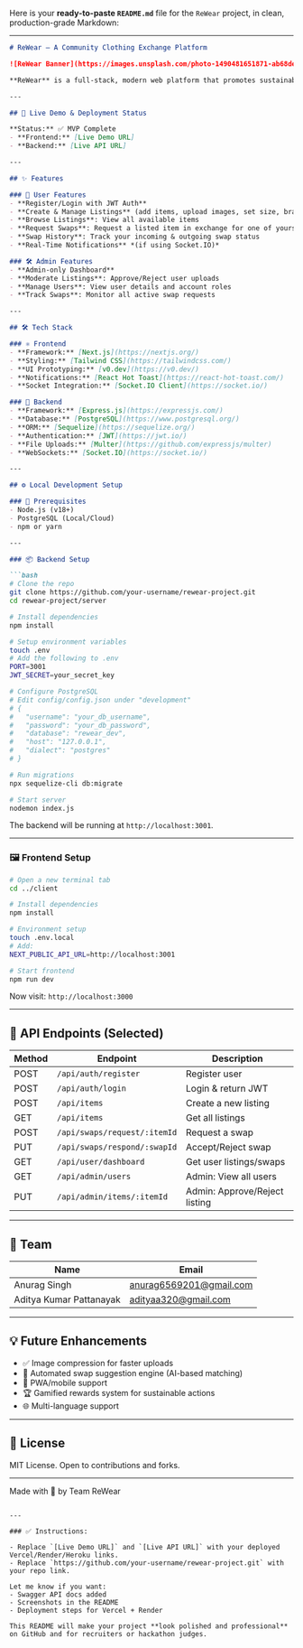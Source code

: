 Here is your **ready-to-paste `README.md`** file for the `ReWear` project, in clean, production-grade Markdown:

---

````markdown
# ReWear – A Community Clothing Exchange Platform

![ReWear Banner](https://images.unsplash.com/photo-1490481651871-ab68de25d43d?w=1200&h=400&fit=crop&q=80)

**ReWear** is a full-stack, modern web platform that promotes sustainable fashion through a peer-to-peer clothing exchange system. The platform enables users to swap unused clothes, earn points, and join a conscious fashion community.

---

## 🚀 Live Demo & Deployment Status

**Status:** ✅ MVP Complete  
- **Frontend:** [Live Demo URL]  
- **Backend:** [Live API URL]

---

## ✨ Features

### 🧑 User Features
- **Register/Login with JWT Auth**
- **Create & Manage Listings** (add items, upload images, set size, brand, etc.)
- **Browse Listings**: View all available items
- **Request Swaps**: Request a listed item in exchange for one of yours
- **Swap History**: Track your incoming & outgoing swap status
- **Real-Time Notifications** *(if using Socket.IO)*

### 🛠 Admin Features
- **Admin-only Dashboard**
- **Moderate Listings**: Approve/Reject user uploads
- **Manage Users**: View user details and account roles
- **Track Swaps**: Monitor all active swap requests

---

## 🛠 Tech Stack

### ⚛️ Frontend
- **Framework:** [Next.js](https://nextjs.org/)
- **Styling:** [Tailwind CSS](https://tailwindcss.com/)
- **UI Prototyping:** [v0.dev](https://v0.dev/)
- **Notifications:** [React Hot Toast](https://react-hot-toast.com/)
- **Socket Integration:** [Socket.IO Client](https://socket.io/)

### 🔧 Backend
- **Framework:** [Express.js](https://expressjs.com/)
- **Database:** [PostgreSQL](https://www.postgresql.org/)
- **ORM:** [Sequelize](https://sequelize.org/)
- **Authentication:** [JWT](https://jwt.io/)
- **File Uploads:** [Multer](https://github.com/expressjs/multer)
- **WebSockets:** [Socket.IO](https://socket.io/)

---

## ⚙️ Local Development Setup

### 🔐 Prerequisites
- Node.js (v18+)
- PostgreSQL (Local/Cloud)
- npm or yarn

---

### 📦 Backend Setup

```bash
# Clone the repo
git clone https://github.com/your-username/rewear-project.git
cd rewear-project/server

# Install dependencies
npm install

# Setup environment variables
touch .env
# Add the following to .env
PORT=3001
JWT_SECRET=your_secret_key

# Configure PostgreSQL
# Edit config/config.json under "development"
# {
#   "username": "your_db_username",
#   "password": "your_db_password",
#   "database": "rewear_dev",
#   "host": "127.0.0.1",
#   "dialect": "postgres"
# }

# Run migrations
npx sequelize-cli db:migrate

# Start server
nodemon index.js
````

The backend will be running at `http://localhost:3001`.

---

### 🖼️ Frontend Setup

```bash
# Open a new terminal tab
cd ../client

# Install dependencies
npm install

# Environment setup
touch .env.local
# Add:
NEXT_PUBLIC_API_URL=http://localhost:3001

# Start frontend
npm run dev
```

Now visit: `http://localhost:3000`

---

## 🧪 API Endpoints (Selected)

| Method | Endpoint                     | Description                   |
| ------ | ---------------------------- | ----------------------------- |
| POST   | `/api/auth/register`         | Register user                 |
| POST   | `/api/auth/login`            | Login & return JWT            |
| POST   | `/api/items`                 | Create a new listing          |
| GET    | `/api/items`                 | Get all listings              |
| POST   | `/api/swaps/request/:itemId` | Request a swap                |
| PUT    | `/api/swaps/respond/:swapId` | Accept/Reject swap            |
| GET    | `/api/user/dashboard`        | Get user listings/swaps       |
| GET    | `/api/admin/users`           | Admin: View all users         |
| PUT    | `/api/admin/items/:itemId`   | Admin: Approve/Reject listing |

---

## 👥 Team

| Name                    | Email                                                     |
| ----------------------- | --------------------------------------------------------- |
| Anurag Singh            | [anurag6569201@gmail.com](mailto:anurag6569201@gmail.com) |
| Aditya Kumar Pattanayak | [adityaa320@gmail.com](mailto:adityaa320@gmail.com)       |

---

## 💡 Future Enhancements

* ✅ Image compression for faster uploads
* 🔄 Automated swap suggestion engine (AI-based matching)
* 📱 PWA/mobile support
* 🏆 Gamified rewards system for sustainable actions
* 🌐 Multi-language support

---

## 📄 License

MIT License. Open to contributions and forks.

---

Made with 💚 by Team ReWear

```

---

### ✅ Instructions:

- Replace `[Live Demo URL]` and `[Live API URL]` with your deployed Vercel/Render/Heroku links.
- Replace `https://github.com/your-username/rewear-project.git` with your repo link.

Let me know if you want:
- Swagger API docs added
- Screenshots in the README
- Deployment steps for Vercel + Render

This README will make your project **look polished and professional** on GitHub and for recruiters or hackathon judges.
```
